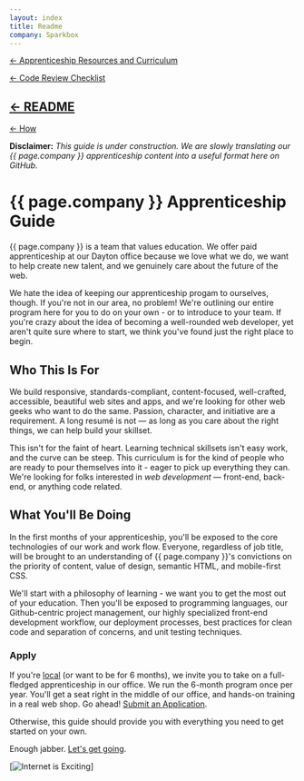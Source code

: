 ```yaml
---
layout: index
title: Readme
company: Sparkbox
---
```

[← Apprenticeship Resources and Curriculum](./)

[← Code Review Checklist](code-review-checklist.html)

[← README](README.html)
---
[← How](how.html)


**Disclaimer:** *This guide is under construction. We are slowly translating our <span>{{ page.company }}</span> apprenticeship content into a useful format here on GitHub.*

# <span>{{ page.company }}</span> Apprenticeship Guide

<span>{{ page.company }}</span> is a team that values education. We offer paid apprenticeship at our Dayton office because we love what we do, we want to help create new talent, and we genuinely care about the future of the web.

We hate the idea of keeping our apprenticeship progam to ourselves, though. If you're not in our area, no problem! We're outlining our entire program here for you to do on your own - or to introduce to your team. If you're crazy about the idea of becoming a well-rounded web developer, yet aren't quite sure where to start, we think you've found just the right place to begin.

## Who This Is For

We build responsive, standards-compliant, content-focused, well-crafted, accessible, beautiful web sites and apps, and we're looking for other web geeks who want to do the same. Passion, character, and initiative are a requirement. A long resumé is not — as long as you care about the right things, we can help build your skillset.

This isn't for the faint of heart. Learning technical skillsets isn't easy work, and the curve can be steep. This curriculum is for the kind of people who are ready to pour themselves into it - eager to pick up everything they can. We're looking for folks interested in *web development* — front-end, back-end, or anything code related.

## What You'll Be Doing

In the first months of your apprenticeship, you'll be exposed to the core technologies of our work and work flow. Everyone, regardless of job title, will be brought to an understanding of <span>{{ page.company }}</span>'s convictions on the priority of content, value of design, semantic HTML, and mobile-first CSS.

We'll start with a philosophy of learning - we want you to get the most out of your education. Then you'll be exposed to programming languages, our Github-centric project management, our highly specialized front-end development workflow, our deployment processes, best practices for clean code and separation of concerns, and unit testing techniques.

### Apply

If you're [local][] (or want to be for 6 months), we invite you to take on a full-fledged apprenticeship in our office. We run the 6-month program once per year. You'll get a seat right in the middle of our office, and hands-on training in a real web shop. Go ahead! [Submit an Application][].

Otherwise, this guide should provide you with everything you need to get started on your own.

Enough jabber. [Let's get going][].

[![Internet is Exciting][exciting]]

[local]: https://maps.google.com/maps?q=123+Webster+St.,+Studio+2,+Dayton,+OH+45402&hl=en&sll=40.365277,-82.669252&sspn=4.53679,8.811035&hnear=123+Webster+St,+Dayton,+Montgomery,+Ohio+45402&t=m&z=16
[Submit an Application]: https://docs.google.com/a/heysparkbox.com/spreadsheet/viewform?formkey=dG9LNXU2M05MZEVnUE4teHJqeW9VSUE6MQ#gid=0
[exciting]: https://gimmebar-assets.s3.amazonaws.com/4f510a3e40913.gif
[Let's get going]: index.md
